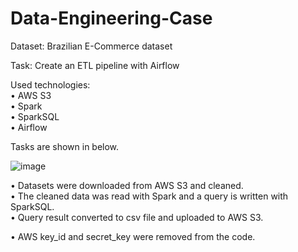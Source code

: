 # Data-Engineering-Case

Dataset: Brazilian E-Commerce dataset

Task: Create an ETL pipeline with Airflow

Used technologies: <br/>
•	AWS S3 <br/>
•	Spark <br/>
•	SparkSQL <br/>
•	Airflow <br/>

Tasks are shown in below. <br/>

![image](https://user-images.githubusercontent.com/13195544/158159376-5c631513-b25e-4bb7-a11e-6cf16c4ddd97.png)

• Datasets were downloaded from AWS S3 and cleaned. <br/>
• The cleaned data was read with Spark and a query is written with SparkSQL. <br/>
• Query result converted to csv file and uploaded to AWS S3. <br/>

• AWS key_id and secret_key were removed from the code. <br/>
